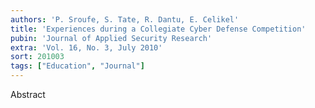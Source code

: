```yaml
---
authors: 'P. Sroufe, S. Tate, R. Dantu, E. Celikel'
title: 'Experiences during a Collegiate Cyber Defense Competition'
pubin: 'Journal of Applied Security Research'
extra: 'Vol. 16, No. 3, July 2010'
sort: 201003
tags: ["Education", "Journal"]
---
```

Abstract
